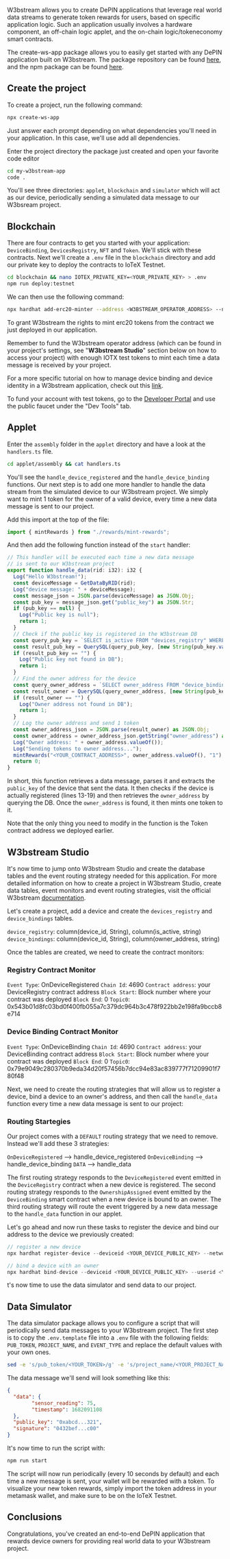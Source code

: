 W3bstream allows you to create DePIN applications that leverage real world data streams to generate token rewards for users, based on specific application logic. Such an application usually involves a hardware component, an off-chain logic applet, and the on-chain logic/tokeneconomy smart contracts. 

The create-ws-app package allows you to easily get started with any DePIN application built on W3bstream. The package repository can be found [here](https://github.com/machinefi/create-ws-app), and the npm package can be found [here](https://www.npmjs.com/package/create-ws-app).

## Create the project

To create a project, run the following command: 

```bash
npx create-ws-app
```

Just answer each prompt depending on what dependencies you'll need in your application. In this case, we'll use add all dependencies. 

Enter the project directory the package just created and open your favorite code editor

```bash
cd my-w3bstream-app
code .
```

You'll see three directories: `applet`, `blockchain` and `simulator` which will act as our device, periodically sending a simulated data message to our W3bsream project. 

## Blockchain

There are four contracts to get you started with your application: `DeviceBinding`, `DevicesRegistry`, `NFT` and `Token`. We'll stick with these contracts. Next we'll create a `.env` file in the `blockchain` directory and add our private key to deploy the contracts to IoTeX Testnet. 

```bash
cd blockchain && nano IOTEX_PRIVATE_KEY=<YOUR_PRIVATE_KEY> > .env 
npm run deploy:testnet
```

We can then use the following command: 

```bash
npx hardhat add-erc20-minter --address <W3BSTREAM_OPERATOR_ADDRESS> --network testnet
```

To grant W3bstream the rights to mint erc20 tokens from the contract we just deployed in our application. 

Remember to fund the W3bstream operator address (which can be found in your project's settings, see "**W3bstream Studio**" section below on how to access your project) with enough IOTX test tokens to mint each time a data message is received by your project. 

For a more specific tutorial on how to manage device binding and device identity in a W3bstream application, check out this [link](https://developers.iotex.io/posts/manage-device-identity-and-binding-with-w3bstream). 

To fund your account with test tokens, go to the [Developer Portal](https://developers.iotex.io/) and use the public faucet under the "Dev Tools" tab. 

## Applet

Enter the `assembly` folder in the `applet` directory and have a look at the `handlers.ts` file. 

```bash
cd applet/assembly && cat handlers.ts
```

You'll see the `handle_device_registered` and the `handle_device_binding` functions. Our next step is to add one more handler to handle the data stream from the simulated device to our W3bstream project. We simply want to mint 1 token for the owner of a valid device, every time a new data message is sent to our project.

Add this import at the top of the file: 

```typescript
import { mintRewards } from "./rewards/mint-rewards";
```

And then add the following function instead of the `start` handler: 

```typescript
// This handler will be executed each time a new data message 
// is sent to our W3bstream project
export function handle_data(rid: i32): i32 {
  Log("Hello W3bstream!");
  const deviceMessage = GetDataByRID(rid);
  Log("device message: " + deviceMessage);
  const message_json = JSON.parse(deviceMessage) as JSON.Obj;
  const pub_key = message_json.get("public_key") as JSON.Str;
  if (pub_key == null) {
    Log("Public key is null");
    return 1;
  }
  // Check if the public key is registered in the W3bstream DB
  const query_pub_key = `SELECT is_active FROM "devices_registry" WHERE public_key = ?;`;
  const result_pub_key = QuerySQL(query_pub_key, [new String(pub_key.valueOf())]);
  if (result_pub_key == "") {
    Log("Public key not found in DB");
    return 1;
  }
  // Find the owner address for the device
  const query_owner_address = `SELECT owner_address FROM "device_binding" WHERE public_key = ?;`;
  const result_owner = QuerySQL(query_owner_address, [new String(pub_key.valueOf())]);
  if (result_owner == "") {
    Log("Owner address not found in DB");
    return 1;
  }
  // Log the owner address and send 1 token
  const owner_address_json = JSON.parse(result_owner) as JSON.Obj;
  const owner_address = owner_address_json.getString("owner_address") as JSON.Str;
  Log("Owner address: " + owner_address.valueOf());
  Log("Sending tokens to owner address...");
  mintRewards("<YOUR_CONTRACT_ADDRESS>", owner_address.valueOf(), "1");
  return 0;
}
```

In short, this function retrieves a data message, parses it and extracts the `public_key` of the device that sent the data. It then checks if the device is actually registered (lines 13-19) and then retrieves the `owner_address` by querying the DB. Once the `owner_address` is found, it then mints one token to it.

Note that the only thing you need to modify in the function is the Token contract address we deployed earlier. 

## W3bstream Studio

It's now time to jump onto W3bstream Studio and create the database tables and the event routing strategy needed for this application. For more detailed information on how to create a project in W3bstream Studio, create data tables, event monitors and event routing strategies, visit the official W3bstream [documentation](https://docs.w3bstream.com/get-started/w3bstream-studio).

Let's create a project, add a device and create the `devices_registry` and `device_bindings` tables. 

`device_registry`: column(device_id, String), column(is_active, string)
`device_bindings`: column(device_id, String), column(owner_address, string)

Once the tables are created, we need to create the contract monitors: 

### Registry Contract Monitor

`Event Type`: OnDeviceRegistered
`Chain Id`: 4690
`Contract address`: your DeviceRegistry contract address
`Block Start`: Block number where your contract was deployed
`Block End`: 0
`Topic0`: 0x543b01d8fc03bd0f400fb055a7c379dc964b3c478f922bb2e198fa9bccb8e714


### Device Binding Contract Monitor

`Event Type`: OnDeviceBinding
`Chain Id`: 4690
`Contract address`: your DeviceBinding contract address
`Block Start`: Block number where your contract was deployed
`Block End`: 0
`Topic0`: 0x79e9049c280370b9eda34d20f57456b7dcc94e83ac839777f71209901f780f48

Next, we need to create the routing strategies that will allow us to register a device, bind a device to an owner's address, and then call the `handle_data` function every time a new data message is sent to our project: 

### Routing Startegies

Our project comes with a `DEFAULT` routing strategy that we need to remove. Instead we'll add these 3 strategies: 

`OnDeviceRegistered` --> handle_device_registered
`OnDeviceBinding` --> handle_device_binding
`DATA` --> handle_data

The first routing strategy responds to the `DeviceRegistered` event emitted in the `DeviceRegistry` contract when a new device is registered. The second routing strategy responds to the `OwnershipAssigned` event emitted by the `DeviceBinding` smart contract when a new device is bound to an owner. The third routing strategy will route the event triggered by a new data message to the `handle_data` function in our applet. 

Let's go ahead and now run these tasks to register the device and bind our address to the device we previously created: 

```typescript
// register a new device
npx hardhat register-device --deviceid <YOUR_DEVICE_PUBLIC_KEY> --network testnet

// bind a device with an owner
npx hardhat bind-device --deviceid <YOUR_DEVICE_PUBLIC_KEY> --userid <YOUR_ADDRESS>
```

t's now time to use the data simulator and send data to our project. 

## Data Simulator

The data simulator package allows you to configure a script that will periodically send data messages to your W3bstream project. The first step is to copy the `.env.template` file into a `.env` file with the following fields: `PUB_TOKEN`, `PROJECT_NAME`, and `EVENT_TYPE` and replace the default values with your own ones. 

```bash
sed -e 's/pub_token/<YOUR_TOKEN>/g' -e 's/project_name/<YOUR_PROJECT_NAME>/g' -e 's/event_type/<W3BSTREAM_EVENT_NAME>/g' .env.template > .env
```

The data message we'll send will look something like this: 

```JSON
{    
  "data": {        
        "sensor_reading": 75,       
        "timestamp": 1682091108    
  },    
  "public_key": "0xabcd...321",    
  "signature": "0432bef...c00"
}
```

It's now time to run the script with: 

```bash
npm run start
```

The script will now run periodically (every 10 seconds by default) and each time a new message is sent, your wallet will be rewarded with a token. To visualize your new token rewards, simply import the token address in your metamask wallet, and make sure to be on the IoTeX Testnet. 

## Conclusions

Congratulations, you've created an end-to-end DePIN application that rewards device owners for providing real world data to your W3bstream project. 







